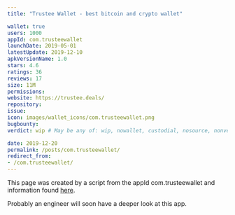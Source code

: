 ```yaml
---
title: "Trustee Wallet - best bitcoin and crypto wallet"

wallet: true
users: 1000
appId: com.trusteewallet
launchDate: 2019-05-01
latestUpdate: 2019-12-10
apkVersionName: 1.0
stars: 4.6
ratings: 36
reviews: 17
size: 11M
permissions:
website: https://trustee.deals/
repository:
issue:
icon: images/wallet_icons/com.trusteewallet.png
bugbounty:
verdict: wip # May be any of: wip, nowallet, custodial, nosource, nonverifiable, verifiable, bounty, cert1, cert2, cert3

date: 2019-12-20
permalink: /posts/com.trusteewallet/
redirect_from:
- /com.trusteewallet/
---
```


This page was created by a script from the appId com.trusteewallet and information found
[here](https://play.google.com/store/apps/details?id=com.trusteewallet).

Probably an engineer will soon have a deeper look at this app.